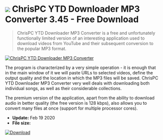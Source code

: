 # ![](https://cdn.softexe.net/static/icon/4/chrispc-ytd-downloader-mp3-converter-8766.png) ChrisPC YTD Downloader MP3 Converter 3.45 - Free Download

> ChrisPC YTD Downloader MP3 Converter is a free and unfortunately functionally limited version of an interesting application used to download videos from YouTube and their subsequent conversion to the popular MP3 format.

[![ChrisPC YTD Downloader MP3 Converter](https://gallery.dpcdn.pl/imgc/Tools/76161/g_-_420x350_1.5_-_x20170607172550_0.png)](https://softexe.net/win/internet/file-downloader/chrispc-ytd-downloader-mp3-converter:hgff.html)

The program is characterized by a very simple operation - it is enough that in the main window of it we will paste URLs to selected videos, define the output quality and the location in which the MP3 files will be saved. ChrisPC YTD Downloader MP3 Converter very well deals with downloading both individual songs, as well as their considerable collections.
 
 The premium version of the application, apart from the ability to download audio in better quality (the free version is 128 kbps), also allows you to convert many files at once (support for multiple processor cores).


- **Update:** Feb 19 2020
- **File size:** 

[![Download](https://cdn.softexe.net/static/img/download.png)](https://softexe.net/win/internet/file-downloader/chrispc-ytd-downloader-mp3-converter:hgff.html)

